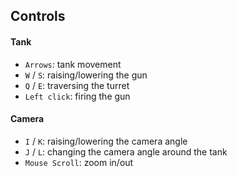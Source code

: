 ## Controls
#### Tank
- `Arrows`: tank movement
- `W` / `S`: raising/lowering the gun
- `Q` / `E`: traversing the turret
- `Left click`: firing the gun
#### Camera
- `I` / `K`: raising/lowering the camera angle
- `J` / `L`: changing the camera angle around the tank
- `Mouse Scroll`: zoom in/out

